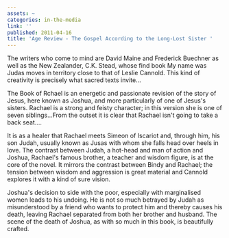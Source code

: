```yaml
---
assets: ~
categories: in-the-media
link: ''
published: 2011-04-16
title: 'Age Review - The Gospel According to the Long-Lost Sister '
---
```

The writers who come to mind are David Maine and Frederick Buechner as well as the New Zealander, C.K. Stead, whose find book My name was Judas moves in territory close to that of Leslie Cannold. This kind of creativity is precisely what sacred texts invite...

The Book of Rchael is an energetic and passionate revision of the story of Jesus, here known as Joshua, and more particularly of one of Jesus's sisters. Rachael is a strong and feisty character; in this version she is one of seven siblings...From the outset it is clear that Rachael isn't going to take a back seat....

It is as a healer that Rachael meets Simeon of Iscariot and, through him, his son Judah, usually known as Jusas with whom she falls head over heels in love. The contrast between Judah, a hot-head and man of action and Joshua, Rachael's famous brother, a teacher and wisdom figure, is at the core of the novel. It mirrors the contrast between Bindy and Rachael; the tension between wisdom and aggression is great material and Cannold explores it with a kind of sure vision. 

Joshua's decision to side with the poor, especially with marginalised women leads to his undoing. He is not so much betrayed by Judah as misunderstood by a friend who wants to protect him and thereby causes his death, leaving Rachael separated from both her brother and husband. The scene of the death of Joshua, as with so much in this book, is beautifully crafted. 